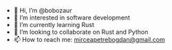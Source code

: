 - 👋 Hi, I’m @bobozaur
- 👀 I’m interested in software development
- 🌱 I’m currently learning Rust
- 💞️ I’m looking to collaborate on Rust and Python
- 📫 How to reach me: mirceapetrebogdan@gmail.com

<!---
bobozaur/bobozaur is a ✨ special ✨ repository because its `README.md` (this file) appears on your GitHub profile.
You can click the Preview link to take a look at your changes.
--->
